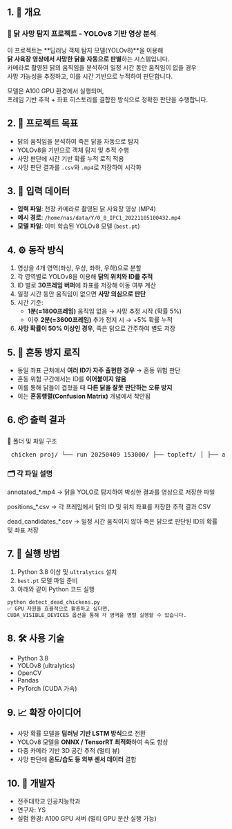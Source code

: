## 1. 📌 개요

### 🐔 닭 사망 탐지 프로젝트 - YOLOv8 기반 영상 분석

이 프로젝트는 **딥러닝 객체 탐지 모델(YOLOv8)**을 이용해  
**닭 사육장 영상에서 사망한 닭을 자동으로 판별**하는 시스템입니다.  
카메라로 촬영된 닭의 움직임을 분석하여 일정 시간 동안 움직임이 없을 경우  
사망 가능성을 추정하고, 이를 시간 기반으로 누적하여 판단합니다.

모델은 A100 GPU 환경에서 실행되며,  
프레임 기반 추적 + 좌표 히스토리를 결합한 방식으로 정확한 판단을 수행합니다.

## 2. 🎯 프로젝트 목표

- 닭의 움직임을 분석하여 죽은 닭을 자동으로 탐지
- YOLOv8을 기반으로 객체 탐지 및 추적 수행
- 사망 판단에 시간 기반 확률 누적 로직 적용
- 사망 판단 결과를 `.csv`와 `.mp4`로 저장하여 시각화

## 3. 📁 입력 데이터

- **입력 파일**: 천장 카메라로 촬영된 닭 사육장 영상 (MP4)
- **예시 경로**: `/home/nas/data/Y/0_8_IPC1_20221105100432.mp4`
- **모델 파일**: 이미 학습된 YOLOv8 모델 (`best.pt`)

## 4. ⚙️ 동작 방식

1. 영상을 4개 영역(좌상, 우상, 좌하, 우하)으로 분할
2. 각 영역별로 YOLOv8을 이용해 **닭의 위치와 ID를 추적**
3. ID 별로 **30프레임 버퍼**에 좌표를 저장해 이동 여부 계산
4. 일정 시간 동안 움직임이 없으면 **사망 의심으로 판단**
5. 시간 기준:
   - **1분(=1800프레임)** 움직임 없음 → 사망 추정 시작 (확률 5%)
   - 이후 **2분(=3600프레임)** 추가 정지 시 → +5% 확률 누적
6. **사망 확률이 50% 이상인 경우**, 죽은 닭으로 간주하여 별도 저장

## 5. 🧠 혼동 방지 로직

- 동일 좌표 근처에서 **여러 ID가 자주 출현한 경우** → 혼동 위험 판단
- 혼동 위험 구간에서는 ID를 **이어붙이지 않음**
- 이를 통해 닭들이 겹쳤을 때 **다른 닭을 잘못 판단하는 오류 방지**
- 이는 **혼동행렬(Confusion Matrix)** 개념에서 착안됨

## 6. 📦 출력 결과

📁 폴더 및 파일 구조
<pre> chicken_proj/ └── run_20250409_153000/ ├── topleft/ │ ├── annotated_topleft.mp4 │ ├── positions_topleft.csv │ └── dead_candidates_topleft.csv ├── topright/ │ ├── annotated_topright.mp4 │ ├── positions_topright.csv │ └── dead_candidates_topright.csv ├── bottomleft/ │ ├── annotated_bottomleft.mp4 │ ├── positions_bottomleft.csv │ └── dead_candidates_bottomleft.csv └── bottomright/ ├── annotated_bottomright.mp4 ├── positions_bottomright.csv └── dead_candidates_bottomright.csv </pre>

### 🗂️ 각 파일 설명
annotated_*.mp4
→ 닭을 YOLO로 탐지하여 박싱한 결과를 영상으로 저장한 파일

positions_*.csv
→ 각 프레임에서 닭의 ID 및 위치 좌표를 저장한 추적 결과 CSV

dead_candidates_*.csv
→ 일정 시간 움직이지 않아 죽은 닭으로 판단된 ID의 확률 및 좌표 저장

## 7. 🚀 실행 방법

1. Python 3.8 이상 및 `ultralytics` 설치
2. `best.pt` 모델 파일 준비
3. 아래와 같이 Python 코드 실행

```bash
python detect_dead_chickens.py
✅ GPU 자원을 효율적으로 활용하고 싶다면,
CUDA_VISIBLE_DEVICES 옵션을 통해 각 영역을 병렬 실행할 수 있습니다.
```

## 8. 🛠️ 사용 기술

- Python 3.8
- YOLOv8 (ultralytics)
- OpenCV
- Pandas
- PyTorch (CUDA 가속)

## 9. 📈 확장 아이디어

- 사망 확률 모델을 **딥러닝 기반 LSTM 방식**으로 전환
- YOLOv8 모델을 **ONNX / TensorRT 최적화**하여 속도 향상
- 다중 카메라 기반 3D 공간 추적 (멀티 뷰)
- 사망 판단에 **온도/습도 등 외부 센서 데이터** 결합

## 10. 🙌 개발자

- 전주대학교 인공지능학과  
- 연구자: YS 
- 실험 환경: A100 GPU 서버 (멀티 GPU 분산 실행 가능)

